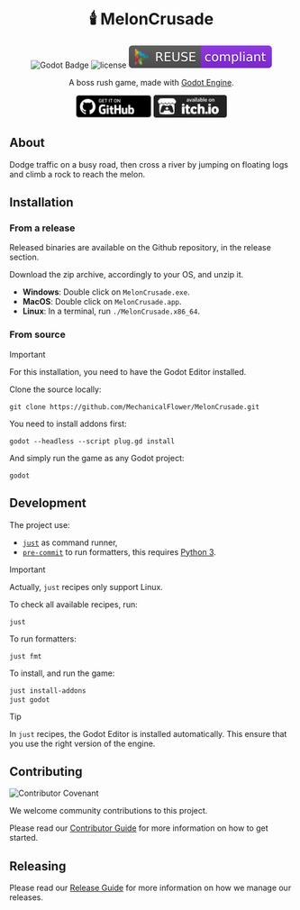 
<div align="center">

# 🕯️ MelonCrusade

![Godot Badge](https://img.shields.io/badge/godot-4.3-blue?logo=Godot-Engine&logoColor=white)
![license](https://img.shields.io/badge/license-MIT-green?logo=open-source-initiative&logoColor=white)
![reuse](./.reuse/REUSE-compliant.svg)

A boss rush game, made with [Godot Engine](https://godotengine.org/).

<a href="https://github.com/mechanicalflower/MelonCrusade/releases/" target="_blank"><img src="public/publishing/store/github.webp" alt="Download on Github" height="40px" ></a>
<a href="https://mechanical-flower.itch.io/meloncrusade" target="_blank"><img src="public/publishing/store/itchio.webp" alt="Download on itch.io" height="40px" ></a>

</div>

## About

Dodge traffic on a busy road, then cross a river by jumping on floating logs and climb a rock to reach the melon.

## Installation

### From a release

Released binaries are available
on the Github repository, in the release section.

Download the zip archive, accordingly to your OS, and unzip it.

- **Windows**: Double click on `MelonCrusade.exe`.
- **MacOS**: Double click on `MelonCrusade.app`.
- **Linux**: In a terminal, run `./MelonCrusade.x86_64`.

### From source

> [!IMPORTANT]
> For this installation, you need to have
> the Godot Editor installed.

Clone the source locally:
```
git clone https://github.com/MechanicalFlower/MelonCrusade.git
```

You need to install addons first:
```
godot --headless --script plug.gd install
```

And simply run the game as any Godot project:
```
godot
```

## Development

The project use:
- [`just`](https://just.systems/man/en/) as command runner,
- [`pre-commit`](https://pre-commit.com/) to run formatters, this requires [Python 3](https://docs.python.org/3/).

> [!IMPORTANT]
> Actually, `just` recipes only support Linux.

To check all available recipes, run:
```
just
```

To run formatters:
```
just fmt
```

To install, and run the game:
```
just install-addons
just godot
```

> [!TIP]
> In `just` recipes, the Godot Editor is installed
> automatically. This ensure that you
> use the right version of the engine.

## Contributing

![Contributor Covenant](https://img.shields.io/badge/Contributor%20Covenant-2.1-4baaaa.svg)

We welcome community contributions to this project.

Please read our [Contributor Guide](CONTRIBUTING.md) for more information on how to get started.

## Releasing

Please read our [Release Guide](RELEASING.md) for more information on how we manage our releases.
